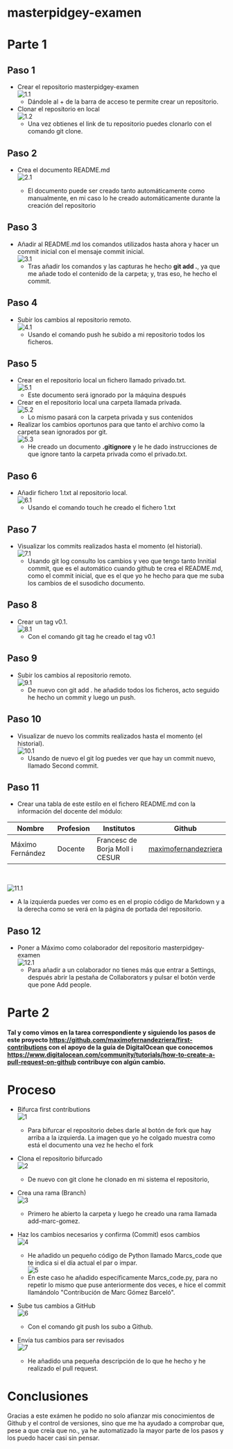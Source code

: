# masterpidgey-examen
# Parte 1
## Paso 1

- Crear el repositorio masterpidgey-examen <br>
![1.1](img/1.png)<br>
    -  Dándole al + de la barra de acceso te permite crear un repositorio.<br>
- Clonar el repositorio en local<br>
  ![1.2](img/2.png)<br>
    - Una vez obtienes el link de tu repositorio puedes clonarlo con el comando git clone.<br>
## Paso 2<br>
- Crea el documento README.md<br>
  ![2.1](img/3.png)<br>

    - El documento puede ser creado tanto automáticamente como manualmente, en mi caso lo he creado automáticamente durante la creación del repositorio<br>
## Paso 3<br>
- Añadir al README.md los comandos utilizados hasta ahora y hacer un commit inicial con el mensaje commit inicial.<br>
  ![3.1](img/4.png)<br>
  -  Tras añadir los comandos y las capturas he hecho **git add .**, ya que me añade todo el contenido de la carpeta; y, tras eso, he hecho el commit.<br>
## Paso 4<br>

- Subir los cambios al repositorio remoto.<br>
  ![4.1](img/5.png)<br>
    - Usando el comando push he subido a mi repositorio todos los ficheros.<br>

## Paso 5<br>

- Crear en el repositorio local un fichero llamado privado.txt.<br>
![5.1](img/6.png)<br>
  - Este documento será ignorado por la máquina después<br>
- Crear en el repositorio local una carpeta llamada privada.<br>
![5.2](img/7.png)<br>
  - Lo mismo pasará con la carpeta privada y sus contenidos <br>
- Realizar los cambios oportunos para que tanto el archivo como
la carpeta sean ignorados por git.<br>
![5.3](img/8.png)<br>
  - He creado un documento **.gitignore** y le he dado instrucciones de que ignore tanto la carpeta privada como el privado.txt.<br>
## Paso 6<br>

- Añadir fichero 1.txt al repositorio local.<br>
  ![6.1](img/9.png)<br>
    - Usando el comando touch he creado el  fichero 1.txt<br>

## Paso 7<br>
- Visualizar los commits realizados hasta el momento (el historial).<br>
![7.1](img/10.png)<br>
  - Usando git log consulto los cambios y veo que tengo tanto Innitial commit, que es el automático cuando github te crea el README.md, como el commit inicial, que es el que yo he hecho para que me suba los cambios de el susodicho documento.<br>
## Paso 8<br>
- Crear un tag v0.1.<br>
![8.1](img/11.png)<br>
  - Con el comando git tag he creado el tag v0.1<br>
## Paso 9<br>

- Subir los cambios al repositorio remoto.<br>
![9.1](img/12.png)<br>
  - De nuevo con git add . he añadido todos los ficheros, acto seguido he hecho un commit y luego un push.<br>

## Paso 10<br>
- Visualizar de nuevo los commits realizados hasta el momento (el historial).<br>
![10.1](img/13.png)<br>
  - Usando de nuevo el git log puedes ver  que hay un commit nuevo, llamado Second commit.<br> 
## Paso 11<br>

- Crear una tabla de este estilo en el fichero README.md
con la información del docente del módulo:<br>

|Nombre|Profesion|Institutos|Github|
|------|---------|----------|------|
|Máximo Fernández|Docente|Francesc de Borja Moll i CESUR|[maximofernandezriera](http://github.com/maximofernandezriera)|
<br>

![11.1](img/14.png)
<br>
  - A la izquierda puedes ver como es en el propio código de Markdown y a la derecha como se verá en la página de portada del repositorio.<br>
## Paso 12<br>

- Poner a Máximo como colaborador del repositorio masterpidgey-examen<br>
![12.1](img/15.png)<br>
  -  Para añadir a un colaborador no tienes más que entrar a Settings, después abrir la pestaña de Collaborators y pulsar el botón verde que pone Add people.<br>
# Parte 2<br>

#### Tal y como vimos en la tarea correspondiente y siguiendo los pasos de este proyecto https://github.com/maximofernandezriera/first-contributions con el apoyo de la guía de DigitalOcean que conocemos https://www.digitalocean.com/community/tutorials/how-to-create-a-pull-request-on-github contribuye con algún cambio.<br>
# Proceso<br>
- Bifurca first contributions<br>
![1](img/16.png)<br>
  - Para bifurcar el repositorio debes darle al botón de fork que hay arriba a la izquierda. La imagen que yo he colgado muestra como está el documento una vez he hecho el fork <br>

- Clona el repositorio bifurcado<br>
![2](img/17.png)
  - De nuevo con git clone he clonado en mi sistema el repositorio,<br>
- Crea una rama (Branch)<br>
![3](img/18.png)<br>
  - Primero he abierto la carpeta y luego he creado una rama llamada add-marc-gomez.<br>
- Haz los cambios necesarios y confirma (Commit) esos cambios<br>
![4](img/19.png)<br>
  - He añadido un pequeño código de Python llamado Marcs_code que te indica si el día actual el par o impar.<br>
![5](img/20.png)<br>
  - En este caso he añadido específicamente Marcs_code.py, para no repetir lo mismo que puse anteriormente dos veces, e hice el commit llamándolo "Contribución de Marc Gómez Barceló".<br>

- Sube tus cambios a GitHub<br>
  ![6](img/21.png)
    - Con el comando git push los subo a Github.<br>

- Envía  tus cambios para ser revisados<br>
![7](img/22.png)
  - He añadido una pequeña descripción de lo que he hecho y he realizado el pull request.<br>

# Conclusiones
Gracias a este exámen he podido no solo afianzar mis conocimientos de Github y el control de versiones, sino que me ha ayudado a comprobar que, pese a que creía que no., ya he automatizado la mayor parte de los pasos y los puedo hacer casi sin pensar.